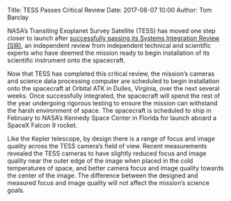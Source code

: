 Title: TESS Passes Critical Review
Date: 2017-08-07 10:00
Author: Tom Barclay

NASA’s Transiting Exoplanet Survey Satellite (TESS) has moved one step closer to launch after [successfully passing its Systems Integration Review (SIR)](https://www.nasa.gov/feature/goddard/2017/nasa-s-transiting-exoplanet-survey-satellite-passes-critical-review), an independent review from independent technical and scientific experts who have deemed the mission ready to begin installation of its scientific instrument onto the spacecraft.

Now that TESS has completed this critical review, the mission’s cameras and science data processing computer are scheduled to begin installation onto the spacecraft at Orbital ATK in Dulles, Virginia, over the next several weeks. Once successfully integrated, the spacecraft will spend the rest of the year undergoing rigorous testing to ensure the mission can withstand the harsh environment of space. The spacecraft is scheduled to ship in February to NASA’s Kennedy Space Center in Florida for launch aboard a SpaceX Falcon 9 rocket.

Like the Kepler telescope, by design there is a range of focus and image quality across the TESS camera’s field of view. Recent measurements revealed the TESS cameras to have slightly reduced focus and image quality near the outer edge of the image when placed in the cold temperatures of space, and better camera focus and image quality towards the center of the image. The difference between the designed and measured focus and image quality will not affect the mission’s science goals.